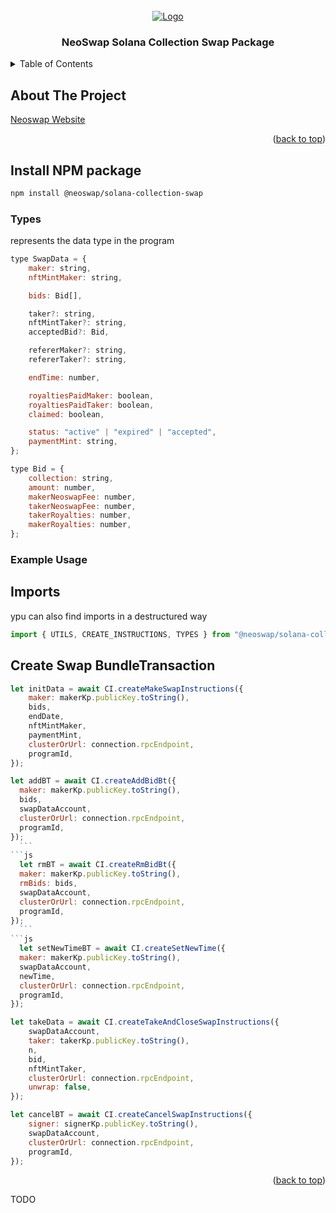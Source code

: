 <!-- PROJECT LOGO -->
<br />
<div align="center">
  <a href="https://neoswap.ai/wp-content/uploads/2022/08/logo-small-2.png">
    <img src="https://mma.prnewswire.com/media/2009538/NeoSwap_AI_Logo.jpg?w=200" alt="Logo">
  </a>

  <h3 align="center">NeoSwap Solana Collection Swap Package</h3>

</div>

<!-- TABLE OF CONTENTS -->
<details>
  <summary>Table of Contents</summary>
  <ol>
    <li>
      <a href="#about-the-project">About The Project</a>
      <a href="#Install-NPM-package">Install NPM package</a>

    </li>
    <li>
      <a href="#Install-NPM-package">Installation</a>

    </li>
    <li><a href="#usage">Usage</a></li>

  </ol>
</details>

<!-- ABOUT THE PROJECT -->

## About The Project

[Neoswap Website](https://neoswap.xyz/)

<p align="right">(<a href="#readme-top">back to top</a>)</p>

## Install NPM package

```sh
npm install @neoswap/solana-collection-swap
```

### Types

represents the data type in the program

```js
type SwapData = {
    maker: string,
    nftMintMaker: string,

    bids: Bid[],

    taker?: string,
    nftMintTaker?: string,
    acceptedBid?: Bid,

    refererMaker?: string,
    refererTaker?: string,

    endTime: number,

    royaltiesPaidMaker: boolean,
    royaltiesPaidTaker: boolean,
    claimed: boolean,

    status: "active" | "expired" | "accepted",
    paymentMint: string,
};

type Bid = {
    collection: string,
    amount: number,
    makerNeoswapFee: number,
    takerNeoswapFee: number,
    takerRoyalties: number,
    makerRoyalties: number,
};
```

### Example Usage

## Imports

ypu can also find imports in a destructured way

```js
import { UTILS, CREATE_INSTRUCTIONS, TYPES } from "@neoswap/solana-collection-swap";
```

## Create Swap BundleTransaction

```js
let initData = await CI.createMakeSwapInstructions({
    maker: makerKp.publicKey.toString(),
    bids,
    endDate,
    nftMintMaker,
    paymentMint,
    clusterOrUrl: connection.rpcEndpoint,
    programId,
});
```

````js
let addBT = await CI.createAddBidBt({
  maker: makerKp.publicKey.toString(),
  bids,
  swapDataAccount,
  clusterOrUrl: connection.rpcEndpoint,
  programId,
});
  ```
```js
  let rmBT = await CI.createRmBidBt({
  maker: makerKp.publicKey.toString(),
  rmBids: bids,
  swapDataAccount,
  clusterOrUrl: connection.rpcEndpoint,
  programId,
});
  ```
```js
  let setNewTimeBT = await CI.createSetNewTime({
  maker: makerKp.publicKey.toString(),
  swapDataAccount,
  newTime,
  clusterOrUrl: connection.rpcEndpoint,
  programId,
});

````

```js
let takeData = await CI.createTakeAndCloseSwapInstructions({
    swapDataAccount,
    taker: takerKp.publicKey.toString(),
    n,
    bid,
    nftMintTaker,
    clusterOrUrl: connection.rpcEndpoint,
    unwrap: false,
});
```

```js
let cancelBT = await CI.createCancelSwapInstructions({
    signer: signerKp.publicKey.toString(),
    swapDataAccount,
    clusterOrUrl: connection.rpcEndpoint,
    programId,
});
```

<p align="right">(<a href="#readme-top">back to top</a>)</p>
TODO


<!-- MARKDOWN LINKS & IMAGES -->

[neoswap-app]: https://www.neoswap.xyz
[neoswap-logo2]: https://mma.prnewswire.com/media/2009538/NeoSwap_AI_Logo.jpg?w=200
[neoswap-logo]: https://neoswap.xyz/static/media/logo.9762f0998529b1eaed83aee714bcb7cd.svg

